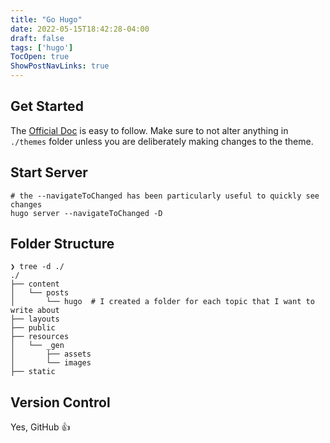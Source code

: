 ```yaml
---
title: "Go Hugo"
date: 2022-05-15T18:42:28-04:00
draft: false
tags: ['hugo']
TocOpen: true
ShowPostNavLinks: true
---
```


## Get Started

The
[Official Doc](https://adityatelange.github.io/hugo-PaperMod/posts/papermod/papermod-installation/)
is easy to follow. Make sure to not alter anything in `./themes` folder unless you are deliberately making
changes to the theme.

## Start Server

```
# the --navigateToChanged has been particularly useful to quickly see changes
hugo server --navigateToChanged -D
```

## Folder Structure

```text
❯ tree -d ./    
./
├── content
│   └── posts
│       └── hugo  # I created a folder for each topic that I want to write about
├── layouts
├── public
├── resources
│   └── _gen
│       ├── assets
│       └── images
├── static
```

## Version Control

Yes, GitHub 👍


